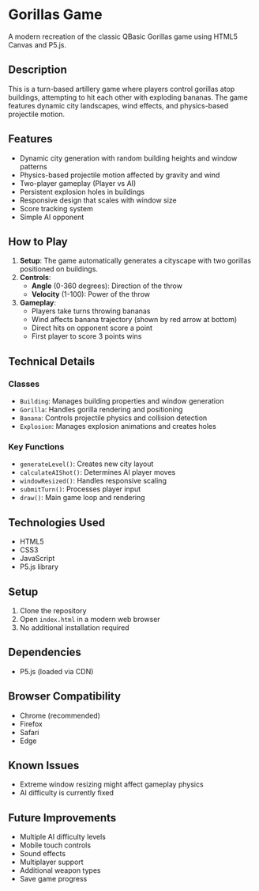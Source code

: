 # Gorillas Game
A modern recreation of the classic QBasic Gorillas game using HTML5 Canvas and P5.js.

## Description
This is a turn-based artillery game where players control gorillas atop buildings, attempting to hit each other with exploding bananas. The game features dynamic city landscapes, wind effects, and physics-based projectile motion.

## Features
- Dynamic city generation with random building heights and window patterns
- Physics-based projectile motion affected by gravity and wind
- Two-player gameplay (Player vs AI)
- Persistent explosion holes in buildings
- Responsive design that scales with window size
- Score tracking system
- Simple AI opponent

## How to Play
1. **Setup**: The game automatically generates a cityscape with two gorillas positioned on buildings.
2. **Controls**:
   - **Angle** (0-360 degrees): Direction of the throw
   - **Velocity** (1-100): Power of the throw
3. **Gameplay**:
   - Players take turns throwing bananas
   - Wind affects banana trajectory (shown by red arrow at bottom)
   - Direct hits on opponent score a point
   - First player to score 3 points wins

## Technical Details

### Classes
- `Building`: Manages building properties and window generation
- `Gorilla`: Handles gorilla rendering and positioning
- `Banana`: Controls projectile physics and collision detection
- `Explosion`: Manages explosion animations and creates holes

### Key Functions
- `generateLevel()`: Creates new city layout
- `calculateAIShot()`: Determines AI player moves
- `windowResized()`: Handles responsive scaling
- `submitTurn()`: Processes player input
- `draw()`: Main game loop and rendering

## Technologies Used
- HTML5
- CSS3
- JavaScript
- P5.js library

## Setup
1. Clone the repository
2. Open `index.html` in a modern web browser
3. No additional installation required

## Dependencies
- P5.js (loaded via CDN)

## Browser Compatibility
- Chrome (recommended)
- Firefox
- Safari
- Edge

## Known Issues
- Extreme window resizing might affect gameplay physics
- AI difficulty is currently fixed

## Future Improvements
- Multiple AI difficulty levels
- Mobile touch controls
- Sound effects
- Multiplayer support
- Additional weapon types
- Save game progress
